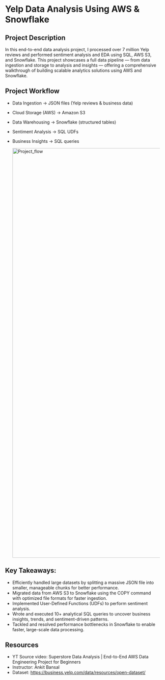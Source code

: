 # Yelp Data Analysis Using AWS & Snowflake

## Project Description

In this end-to-end data analysis project, I processed over 7 million Yelp reviews and performed sentiment analysis and EDA using SQL, AWS S3, and Snowflake. This project showcases a full data pipeline — from data ingestion and storage to analysis and insights — offering a comprehensive walkthrough of building scalable analytics solutions using AWS and Snowflake.

## Project Workflow 
* Data Ingestion → JSON files (Yelp reviews & business data)
* Cloud Storage (AWS) → Amazon S3
* Data Warehousing → Snowflake (structured tables)
* Sentiment Analysis → SQL UDFs
* Business Insights → SQL queries

  <img width="1331" alt="Project_flow" src="https://github.com/user-attachments/assets/2c622e02-4201-4adb-af10-47b5e3f6a816" />


## Key Takeaways:
* Efficiently handled large datasets by splitting a massive JSON file into smaller, manageable chunks for better performance.
* Migrated data from AWS S3 to Snowflake using the COPY command with optimized file formats for faster ingestion.
* Implemented User-Defined Functions (UDFs) to perform sentiment analysis.
* Wrote and executed 10+ analytical SQL queries to uncover business insights, trends, and sentiment-driven patterns.
* Tackled and resolved performance bottlenecks in Snowflake to enable faster, large-scale data processing.
  
## Resources
* YT Source video: Superstore Data Analysis | End-to-End AWS Data Engineering Project for Beginners
* Instructor: Ankit Bansal
* Dataset: https://business.yelp.com/data/resources/open-dataset/
  



